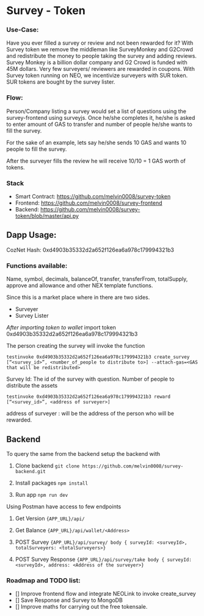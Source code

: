 # Survey - Token

### Use-Case:
Have you ever filled a survey or review and not been rewarded for it? With Survey token we remove the middleman like SurveyMonkey and G2Crowd and redistribute the money to people taking the survey and adding reviews. Survey Monkey is a billion dollar company and G2 Crowd is funded with 45M dollars. Very few surveyers/ reviewers are  rewarded in coupons. With Survey token running on NEO, we incentivize surveyers with SUR token. SUR tokens are bought by the survey lister. 


### Flow:
Person/Company listing a survey would set a list of questions using the survey-frontend using surveyjs.
Once he/she completes it, he/she is asked to enter amount of GAS to transfer and number of people he/she wants to fill the survey.

For the sake of an example, lets say he/she sends 10 GAS and wants 10 people to fill the survey.

After the surveyer fills the review he will receive 10/10 = 1 GAS worth of tokens.

### Stack

 - Smart Contract: https://github.com/melvin0008/survey-token
 - Frontend: https://github.com/melvin0008/survey-frontend
 - Backend: https://github.com/melvin0008/survey-token/blob/master/api.py


## Dapp Usage:

CozNet Hash: 0xd4903b35332d2a652f126ea6a978c179994321b3

### Functions available:
Name, symbol, decimals, balanceOf, transfer, transferFrom, totalSupply, approve and allowance and other NEX template functions.

Since this is a market place where in there are two sides.
 - Surveyer
 - Survey Lister

*After importing token to wallet*
import token 0xd4903b35332d2a652f126ea6a978c179994321b3

The person creating the survey will invoke the function 

`testinvoke 0xd4903b35332d2a652f126ea6a978c179994321b3 create_survey  [“<survey_id>”, <number_of_people to distribute to>] --attach-gas=<GAS that will be redistributed>`

Survey Id: The id of the survey with question. 
Number of people to distribute the assets

`testinvoke 0xd4903b35332d2a652f126ea6a978c179994321b3 reward  [“<survey_id>”, <address of surveyer>]`

address of surveyer : will be the address of the person who will be rewarded. 

## Backend
To query the same from the backend setup the backend with 

1. Clone backend
`git clone https://github.com/melvin0008/survey-backend.git`

2. Install packages
`npm install`

3. Run app
`npm run dev`


Using Postman have access to few endpoints

1. Get Version
   `{APP_URL}/api/`
 
2. Get Balance
   `{APP_URL}/api/wallet/<Address>`
 
3. POST Survey
   `{APP_URL}/api/survey/
   body { surveyId: <surveyId>, totalSurveyers: <totalSurveyers>}`
 
4. POST Survey Response
   `{APP_URL}/api/survey/take
   body { surveyId: <surveyId>, address: <Address of the surveyer>}`


### Roadmap and TODO list:
 - [] Improve frontend flow and integrate NEOLink to invoke create_survey
 - [] Save Response and Survey to MongoDB
 - [] Improve maths for carrying out the free tokensale.

